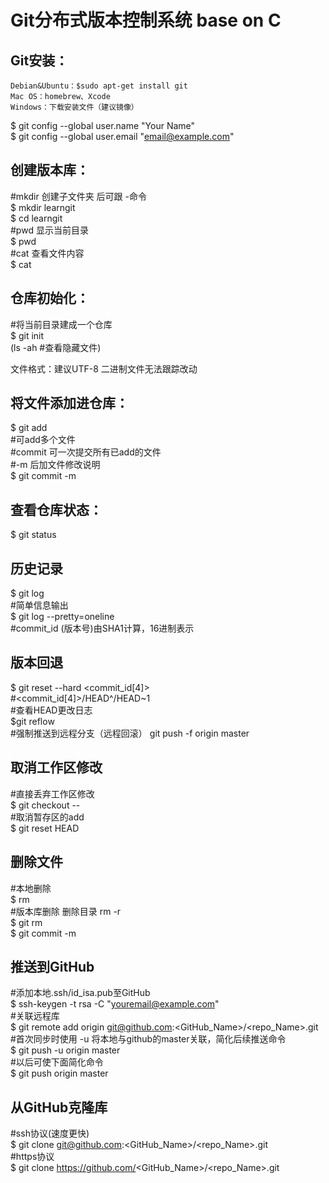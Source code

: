 # Git分布式版本控制系统 base on C


## Git安装：
	Debian&Ubuntu：$sudo apt-get install git
	Mac OS：homebrew、Xcode  
	Windows：下载安装文件（建议镜像）
$ git config --global user.name "Your Name"  
$ git config --global user.email "email@example.com"

## 创建版本库：  
#mkdir 创建子文件夹 后可跟 -命令  
$ mkdir learngit  
$ cd learngit  
#pwd 显示当前目录  
$ pwd  
#cat 查看文件内容  
$ cat <file>  

## 仓库初始化：  
#将当前目录建成一个仓库  
$ git init  
(ls -ah #查看隐藏文件)  

文件格式：建议UTF-8 二进制文件无法跟踪改动  

## 将文件添加进仓库：  
$ git add <file>  
#可add多个文件  
#commit 可一次提交所有已add的文件  
#-m 后加文件修改说明  
$ git commit -m <message>  

## 查看仓库状态：  
$ git status  


## 历史记录  
$ git log  
#简单信息输出  
$ git log --pretty=oneline  
#commit_id (版本号)由SHA1计算，16进制表示  
 
## 版本回退  
$ git reset --hard <commit_id[4]>  
#<commit_id[4]>/HEAD^/HEAD~1  
#查看HEAD更改日志  
$git reflow  
#强制推送到远程分支（远程回滚）
 git push -f origin master

## 取消工作区修改  
#直接丢弃工作区修改  
$ git checkout -- <file>  
#取消暂存区的add  
$ git reset HEAD <file>  

## 删除文件  
#本地删除  
$ rm <file>  
#版本库删除 删除目录 rm -r  
$ git rm <filename>  
$ git commit -m <message>  

## 推送到GitHub  
#添加本地.ssh/id_isa.pub至GitHub  
$ ssh-keygen -t rsa -C "youremail@example.com"  
#关联远程库  
$ git remote add origin git@github.com:<GitHub_Name>/<repo_Name>.git  
#首次同步时使用 -u 将本地与github的master关联，简化后续推送命令  
$ git push -u origin master  
#以后可使下面简化命令  
$ git push origin master  

## 从GitHub克隆库  
#ssh协议(速度更快)  
$ git clone git@github.com:<GitHub_Name>/<repo_Name>.git  
#https协议  
$ git clone https://github.com/<GitHub_Name>/<repo_Name>.git  
